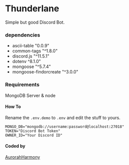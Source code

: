 # Thunderlane

Simple but good Discord Bot.

### dependencies
* ascii-table "0.0.9"
* common-tags "^1.8.0"
* discord.js "^11.5.1"
* dotenv ^8.1.0"
* mongoose "^5.7.4"
* mongoose-findorcreate "^3.0.0"

### Requirements

MongoDB Server & node

#### How To
Rename the `.env.demo` to `.env` and edit the stuff to yours.

```env
MONGO_DB="mongodb://username:password@localhost:27018"
TOKEN="Discord Bot Token"
OWNER_ID="Your Discord ID"
```

#### Coded by
[AurorahHarmony](https://github.com/AurorahHarmony)
